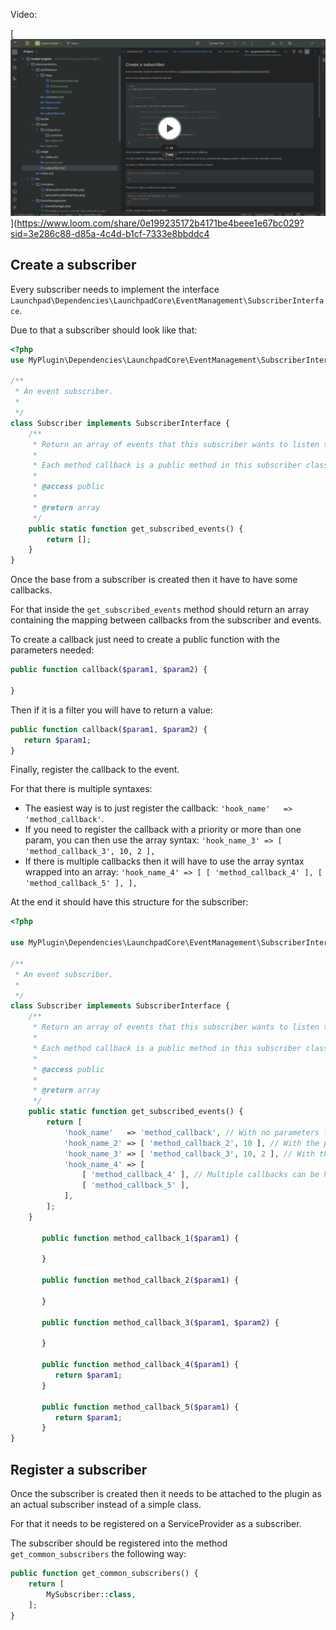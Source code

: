 Video:

[![alt text](imgs/subscribers.png "Subscriber explanations")](https://www.loom.com/share/0e199235172b4171be4beee1e67bc029?sid=3e286c88-d85a-4c4d-b1cf-7333e8bbddc4

## Create a subscriber

Every subscriber needs to implement the interface `Launchpad\Dependencies\LaunchpadCore\EventManagement\SubscriberInterface`.

Due to that a subscriber should look like that:
```php
<?php
use MyPlugin\Dependencies\LaunchpadCore\EventManagement\SubscriberInterface;

/**
 * An event subscriber.
 *
 */
class Subscriber implements SubscriberInterface {
	/**
	 * Return an array of events that this subscriber wants to listen to.
	 *
	 * Each method callback is a public method in this subscriber class.
	 *
	 * @access public
	 *
	 * @return array
	 */
	public static function get_subscribed_events() {
		return [];
	}
}
```

Once the base from a subscriber is created then it have to have some callbacks.

For that inside the `get_subscribed_events` method should return an array containing the mapping between callbacks from the subscriber and events.

To create a callback just need to create a public function with the parameters needed:
```php 
public function callback($param1, $param2) {

}
```
Then if it is a filter you will have to return a value:
```php 
public function callback($param1, $param2) {
   return $param1;
}
```

Finally, register the callback to the event.

For that there is multiple syntaxes:
- The easiest way is to just register the callback: `'hook_name'   => 'method_callback'`.
- If you need to register the callback with a priority or more than one param, you can then use the array syntax: `'hook_name_3' => [ 'method_callback_3', 10, 2 ],`
- If there is multiple callbacks then it will have to use the array syntax wrapped into an array: `'hook_name_4' => [
  [ 'method_callback_4' ],
  [ 'method_callback_5' ],
  ],`

At the end it should have this structure for the subscriber:
```php
<?php

use MyPlugin\Dependencies\LaunchpadCore\EventManagement\SubscriberInterface;

/**
 * An event subscriber.
 *
 */
class Subscriber implements SubscriberInterface {
	/**
	 * Return an array of events that this subscriber wants to listen to.
	 *
	 * Each method callback is a public method in this subscriber class.
	 *
	 * @access public
	 *
	 * @return array
	 */
	public static function get_subscribed_events() {
		return [
			'hook_name'   => 'method_callback', // With no parameters for the hook
			'hook_name_2' => [ 'method_callback_2', 10 ], // With the priority parameter
			'hook_name_3' => [ 'method_callback_3', 10, 2 ], // With the priority & number of arguments parameters
			'hook_name_4' => [
			    [ 'method_callback_4' ], // Multiple callbacks can be hooked on the same event with a multidimensional array
			    [ 'method_callback_5' ],
			],
		];
	}
	
       public function method_callback_1($param1) {

       }
	
       public function method_callback_2($param1) {

       }

       public function method_callback_3($param1, $param2) {

       }
       
       public function method_callback_4($param1) {
          return $param1;
       }
       
       public function method_callback_5($param1) {
          return $param1;
       }
}
```

## Register a subscriber
Once the subscriber is created then it needs to be attached to the plugin as an actual subscriber instead of a simple class.

For that it needs to be registered on a ServiceProvider as a subscriber.

The subscriber should be registered into the method `get_common_subscribers` the following way:
```php
public function get_common_subscribers() {
    return [
        MySubscriber::class,
    ];
}
```